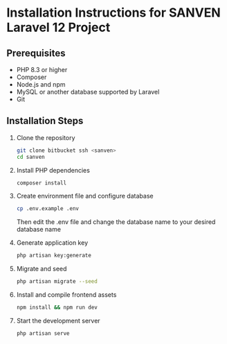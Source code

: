 # Installation Instructions for SANVEN Laravel 12 Project

## Prerequisites
- PHP 8.3 or higher
- Composer
- Node.js and npm
- MySQL or another database supported by Laravel
- Git

## Installation Steps

1. Clone the repository
   ```bash
   git clone bitbucket ssh <sanven>
   cd sanven
   ```

2. Install PHP dependencies
   ```bash
   composer install
   ```

3. Create environment file and configure database
   ```bash
   cp .env.example .env
   ```
   Then edit the .env file and change the database name to your desired database name

4. Generate application key
   ```bash
   php artisan key:generate
   ```
5. Migrate and seed 
   ```bash
   php artisan migrate --seed
   ```

6. Install and compile frontend assets
   ```bash
   npm install && npm run dev
   ```

7. Start the development server
   ```bash
   php artisan serve
   ```

